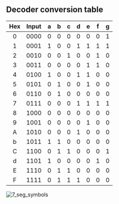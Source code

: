 ## Decoder conversion table

 | **Hex** | **Input** | **a** | **b** | **c** | **d** | **e** | **f** | **g** |
 | :-: | :-: | :-: | :-: | :-: | :-: | :-: | :-: | :-: |
 | 0 | 0000 | 0 | 0 | 0 | 0 | 0 | 0 | 1 |
 | 1 | 0001 | 1 | 0 | 0 | 1 | 1 | 1 | 1 |
 | 2 | 0010 | 0 | 0 | 1 | 0 | 0 | 1 | 0 |
 | 3 | 0011 | 0 | 0 | 0 | 0 | 1 | 1 | 0 |
 | 4 | 0100 | 1 | 0 | 0 | 1 | 1 | 0 | 0 |
 | 5 | 0101 | 0 | 1 | 0 | 0 | 1 | 0 | 0 |
 | 6 | 0110 | 0 | 1 | 0 | 0 | 0 | 0 | 0 |
 | 7 | 0111 | 0 | 0 | 0 | 1 | 1 | 1 | 1 |
 | 8 | 1000 | 0 | 0 | 0 | 0 | 0 | 0 | 0 |
 | 9 | 1001 | 0 | 0 | 0 | 0 | 1 | 0 | 0 |
 | A | 1010 | 0 | 0 | 0 | 1 | 0 | 0 | 0 |
 | b | 1011 | 1 | 1 | 0 | 0 | 0 | 0 | 0 |
 | C | 1100 | 0 | 1 | 1 | 0 | 0 | 0 | 1 |
 | d | 1101 | 1 | 0 | 0 | 0 | 0 | 1 | 0 |
 | E | 1110 | 0 | 1 | 1 | 0 | 0 | 0 | 0 |
 | F | 1111 | 0 | 1 | 1 | 1 | 0 | 0 | 0 |

![7_seg_symbols](../../Images/7_seg_display_symbols.png)
